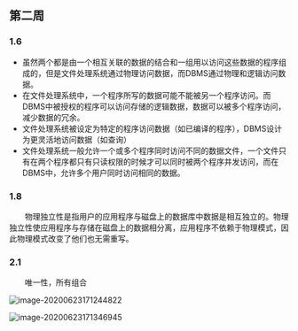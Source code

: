## 第二周

### 1.6

* 虽然两个都是由一个相互关联的数据的结合和一组用以访问这些数据的程序组成的，但是文件处理系统通过物理访问数据，而DBMS通过物理和逻辑访问数据。
* 在文件处理系统中，一个程序所写的数据可能不能被另一个程序访问。而DBMS中被授权的程序可以访问存储的逻辑数据，数据可以被多个程序访问，减少数据的冗余。
* 文件处理系统被设定为特定的程序访问数据（如已编译的程序），DBMS设计为更灵活地访问数据（如查询）
* 文件处理系统一般允许一个或多个程序同时访问不同的数据文件，一个文件只有在两个程序都只有只读权限的时候才可以同时被两个程序并发访问，而在DBMS中，允许多个用户同时访问相同的数据。

### 1.8

 &emsp;&emsp;物理独立性是指用户的应用程序与磁盘上的数据库中数据是相互独立的。物理独立性使应用程序与存储在磁盘上的数据相分离，应用程序不依赖于物理模式，因此物理模式改变了他们也无需重写。

### 2.1

&emsp;&emsp;唯一性，所有组合

![image-20200623171244822](huaiozhang.cn/20200623171247.png)



![image-20200623171346945](huaiozhang.cn/image-20200623171346945.png)


